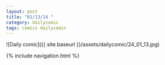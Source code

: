 ```yaml
---
layout: post
title: "01/13/24 "
category: dailycomic
tags: comics dailycomic
---
```

![Daily comic]({{ site.baseurl }}/assets/dailycomic/24_01_13.jpg)

{% include navigation.html %}

